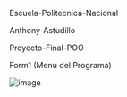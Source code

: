 Escuela-Politecnica-Nacional

Anthony-Astudillo

Proyecto-Final-POO

Form1 (Menu del Programa)

![image](https://github.com/user-attachments/assets/ae283b19-3188-4ee1-a152-3bed3eaba3f0)
